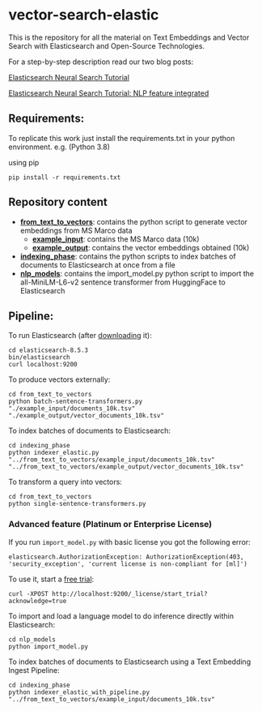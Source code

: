 # vector-search-elastic #
This is the repository for all the material on Text Embeddings and Vector Search with Elasticsearch and Open-Source Technologies.

For a step-by-step description read our two blog posts:

[Elasticsearch Neural Search Tutorial](https://sease.io/wp-admin/post.php?post=55826&action=edit)

[Elasticsearch Neural Search Tutorial: NLP feature integrated](https://sease.io/wp-admin/post.php?post=56082&action=edit&calypsoify=1)

## Requirements: ##

To replicate this work just install the requirements.txt in your python environment. 
e.g. (Python 3.8)

using pip
```
pip install -r requirements.txt
```

## Repository content ##
- **[from_text_to_vectors](from_text_to_vectors)**: contains the python script to generate vector embeddings from MS Marco data
  - **[example_input](from_text_to_vectors/example_input)**: contains the MS Marco data (10k)
  - **[example_output](from_text_to_vectors/example_output)**: contains the vector embeddings obtained (10k)
- **[indexing_phase](indexing_phase)**: contains the python scripts to index batches of documents to Elasticsearch at once from a file
- **[nlp_models](nlp_models)**: contains the import_model.py python script to import the all-MiniLM-L6-v2 sentence transformer from HuggingFace to Elasticsearch

## Pipeline: ##
To run Elasticsearch (after [downloading](https://www.elastic.co/downloads/past-releases#elasticsearch) it):

````
cd elasticsearch-8.5.3
bin/elasticsearch
curl localhost:9200
````

To produce vectors externally:

````
cd from_text_to_vectors
python batch-sentence-transformers.py "./example_input/documents_10k.tsv" "./example_output/vector_documents_10k.tsv"
````

To index batches of documents to Elasticsearch:

````
cd indexing_phase
python indexer_elastic.py "../from_text_to_vectors/example_input/documents_10k.tsv" "../from_text_to_vectors/example_output/vector_documents_10k.tsv"
````

To transform a query into vectors:

````
cd from_text_to_vectors
python single-sentence-transformers.py
````

### Advanced feature (Platinum or Enterprise License) ###

If you run `import_model.py` with basic license you got the following error:
````
elasticsearch.AuthorizationException: AuthorizationException(403, 'security_exception', 'current license is non-compliant for [ml]')
````
To use it, start a [free trial](https://www.elastic.co/guide/en/elasticsearch/reference/current/start-trial.html):

````
curl -XPOST http://localhost:9200/_license/start_trial?acknowledge=true
````

To import and load a language model to do inference directly within Elasticsearch:

````
cd nlp_models
python import_model.py
````

To index batches of documents to Elasticsearch using a Text Embedding Ingest Pipeline:

````
cd indexing_phase
python indexer_elastic_with_pipeline.py "../from_text_to_vectors/example_input/documents_10k.tsv"
````